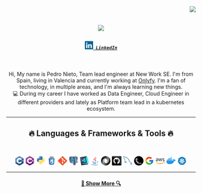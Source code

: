 <img align="right" src="https://visitor-badge.laobi.icu/badge?page_id=a10pepo.a10pepo">

<h1 align="center">
  <a href="https://git.io/typing-svg">
    <img src="https://readme-typing-svg.herokuapp.com/?lines=Hello,+There!+👋;This+is+Pedro+Nieto....;Nice+to+meet+you!&center=true&size=30">
  </a>
</h1>

<h5 align="center">
  <code><a href="https://www.linkedin.com/in/pedronietopelaez/" title="LinkedIn Profile"><img width="22" src="images/linkedin.svg"> LinkedIn</a></code>
</h5>
<br>
<p align="center">
  Hi, My name is Pedro Nieto, Team lead engineer at New Work SE. I'm from Spain, living in Valencia and currently working at <a href="https://www.onlyfy.com/" title="Onlyfy">Onlyfy</a>. I'm a fan of technology, in multiple areas, and I'm always learning new things. 
  <br>
    💻 During my career I have worked as Data Engineer, Cloud Engineer in different providers and lately as Platform team lead in a kubernetes ecosystem.
</p>

<hr>
<h2 align="center">🔥 Languages & Frameworks & Tools  🔥</h2>
<br>
<p align="center">
  <code><img title="C++" height="25" src="images/cpp.svg"></code>
  <code><img title="C#" height="25" src="images/cSharp.svg"></code>
  <code><img title="Python" height="25" src="images/python-original.svg"></code>
  <code><img title="CSS" height="25" src="images/css.svg"></code>
  <code><img title="Git" height="25" src="images/git-original.svg"></code>
  <code><img title="PostgreSQL" height="25" src="images/postgresql.svg"></code>
  <code><img title="Visual Studio Code" height="25" src="images/vscode.png"></code>
  <code><img title="Java" height="25" src="images/java-original.svg"></code>
  <code><img title="JSON" height="25" src="images/json.svg"></code>
  <code><img title="GitHub" height="25" src="images/github.svg"></code>
  <code><img title="MySQL" height="25" src="images/mysql.svg"></code>
  <code><img title="Flask" height="25" src="images/flask.png"></code>
  <code><img title="GCP" height="25" src="images/gcp.svg"></code>
  <code><img title="AWS" height="25" src="images/aws.svg"></code>
  <code><img title="Docker" height="25" src="images/docker.svg"></code>
  <code><img title="Kubernetes" height="25" src="images/kubernetes.svg"></code>

</p>
<hr>

<h4 align="center">
  <a href="https://github.com/a10pepo?tab=repositories" title="Show Repositories">🔎 Show More 🔍</a>
</h4>

